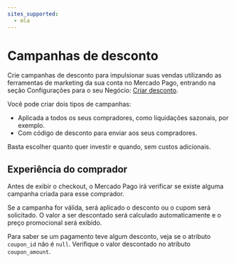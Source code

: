 ```yaml
---
sites_supported:
  - mla
---
```


# Campanhas de desconto

Crie campanhas de desconto para impulsionar suas vendas utilizando as ferramentas de marketing da sua conta no Mercado Pago, entrando na seção Configurações para o seu Negócio: [Criar desconto](https://www.mercadopago.com.ar/campaigns/create).

Você pode criar dois tipos de campanhas:

* Aplicada a todos os seus compradores, como liquidações sazonais, por exemplo.
* Com código de desconto para enviar aos seus compradores.

Basta escolher quanto quer investir e quando, sem custos adicionais.

## Experiência do comprador

Antes de exibir o checkout, o Mercado Pago irá verificar se existe alguma campanha criada para esse comprador.

Se a campanha for válida, será aplicado o desconto ou o cupom será solicitado. O valor a ser descontado será calculado automaticamente e o preço promocional será exibido.

Para saber se um pagamento teve algum desconto, veja se o atributo `coupon_id` não é `null`. Verifique o valor descontado no atributo `coupon_amount`.
